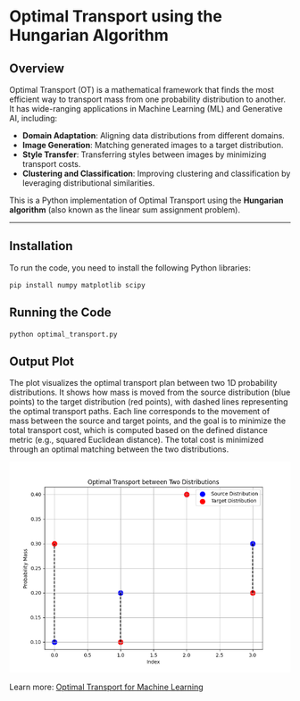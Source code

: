 # Optimal Transport using the Hungarian Algorithm

## Overview

Optimal Transport (OT) is a mathematical framework that finds the most efficient way to transport mass from one probability distribution to another. It has wide-ranging applications in Machine Learning (ML) and Generative AI, including:

- **Domain Adaptation**: Aligning data distributions from different domains.
- **Image Generation**: Matching generated images to a target distribution.
- **Style Transfer**: Transferring styles between images by minimizing transport costs.
- **Clustering and Classification**: Improving clustering and classification by leveraging distributional similarities.

This is a Python implementation of Optimal Transport using the **Hungarian algorithm** (also known as the linear sum assignment problem).

---

## Installation

To run the code, you need to install the following Python libraries:

    pip install numpy matplotlib scipy

## Running the Code

    python optimal_transport.py

## Output Plot
The plot visualizes the optimal transport plan between two 1D probability distributions. It shows how mass is moved from the source distribution (blue points) to the target distribution (red points), with dashed lines representing the optimal transport paths. Each line corresponds to the movement of mass between the source and target points, and the goal is to minimize the total transport cost, which is computed based on the defined distance metric (e.g., squared Euclidean distance). The total cost is minimized through an optimal matching between the two distributions.

![Optimal Transport Plot](figs/Figure_1.png)


Learn more: [Optimal Transport for Machine Learning](https://arxiv.org/abs/1803.00567)
